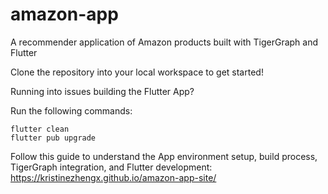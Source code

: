 # amazon-app
A recommender application of Amazon products built with TigerGraph and Flutter

Clone the repository into your local workspace to get started! 

Running into issues building the Flutter App?

Run the following commands:

```
flutter clean
flutter pub upgrade
```

Follow this guide to understand the App environment setup, build process, TigerGraph integration, and Flutter development: https://kristinezhengx.github.io/amazon-app-site/
